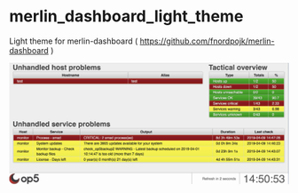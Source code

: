 # merlin_dashboard_light_theme
Light theme for merlin-dashboard ( https://github.com/fnordpojk/merlin-dashboard )

![image text](/merlin_dashboard_light_theme.png "Description goes here")
